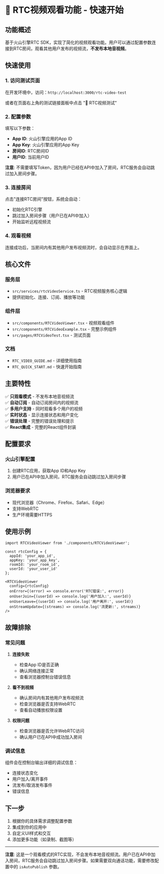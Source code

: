# 🎥 RTC视频观看功能 - 快速开始

## 功能概述

基于火山引擎RTC SDK，实现了简化的视频观看功能。用户可以通过配置参数连接到RTC房间，观看其他用户发布的视频流，**不发布本地音视频**。

## 快速使用

### 1. 访问测试页面

在开发环境中，访问：`http://localhost:3000/rtc-video-test`

或者在页面右上角的测试链接面板中点击 "🎥 RTC视频测试"

### 2. 配置参数

填写以下参数：
- **App ID**: 火山引擎应用的App ID
- **App Key**: 火山引擎应用的App Key  
- **房间ID**: RTC房间ID
- **用户ID**: 当前用户ID

**注意**: 不需要填写Token，因为用户已经在API中加入了房间，RTC服务会自动跳过加入房间步骤。

### 3. 连接房间

点击"连接RTC房间"按钮，系统会自动：
- 初始化RTC引擎
- 跳过加入房间步骤（用户已在API中加入）
- 开始监听远程视频流

### 4. 观看视频

连接成功后，当房间内有其他用户发布视频流时，会自动显示在界面上。

## 核心文件

### 服务层
- `src/services/rtcVideoService.ts` - RTC视频服务核心逻辑
- 提供初始化、连接、订阅、播放等功能

### 组件层  
- `src/components/RTCVideoViewer.tsx` - 视频观看组件
- `src/components/RTCVideoExample.tsx` - 完整示例组件
- `src/pages/RTCVideoTest.tsx` - 测试页面

### 文档
- `RTC_VIDEO_GUIDE.md` - 详细使用指南
- `RTC_QUICK_START.md` - 快速开始指南

## 主要特性

✅ **只观看模式** - 不发布本地音视频流  
✅ **自动订阅** - 自动订阅房间内的视频流  
✅ **多用户支持** - 同时观看多个用户的视频  
✅ **实时状态** - 显示连接状态和用户变化  
✅ **错误处理** - 完整的错误处理和提示  
✅ **React集成** - 完整的React组件封装  

## 配置要求

### 火山引擎配置
1. 创建RTC应用，获取App ID和App Key
2. 用户已在API中加入房间，RTC服务会自动跳过加入房间步骤

### 浏览器要求
- 现代浏览器（Chrome、Firefox、Safari、Edge）
- 支持WebRTC
- 生产环境需要HTTPS

## 使用示例

```tsx
import RTCVideoViewer from './components/RTCVideoViewer';

const rtcConfig = {
  appId: 'your_app_id',
  appKey: 'your_app_key',
  roomId: 'your_room_id', 
  userId: 'your_user_id'
};

<RTCVideoViewer
  config={rtcConfig}
  onError={(error) => console.error('RTC错误:', error)}
  onUserJoin={(userId) => console.log('用户加入:', userId)}
  onUserLeave={(userId) => console.log('用户离开:', userId)}
  onStreamUpdate={(streams) => console.log('流更新:', streams)}
/>
```

## 故障排除

### 常见问题

1. **连接失败**
   - 检查App ID是否正确
   - 确认网络连接正常
   - 查看浏览器控制台错误信息

2. **看不到视频**
   - 确认房间内有其他用户发布视频流
   - 检查浏览器是否支持WebRTC
   - 查看自动播放权限设置

3. **权限问题**
   - 检查浏览器是否允许WebRTC访问
   - 确认用户已在API中成功加入房间

### 调试信息

组件会在控制台输出详细的调试信息：
- 连接状态变化
- 用户加入/离开事件
- 流发布/取消发布事件
- 错误信息

## 下一步

1. 根据你的具体需求调整配置参数
2. 集成到你的应用中
3. 自定义UI样式和交互
4. 添加更多功能（如录制、截图等）

---

**注意**: 这是一个观看模式的RTC实现，不会发布本地音视频流。用户已在API中加入房间，RTC服务会自动跳过加入房间步骤。如果需要双向通话功能，需要修改配置中的 `isAutoPublish` 参数。 